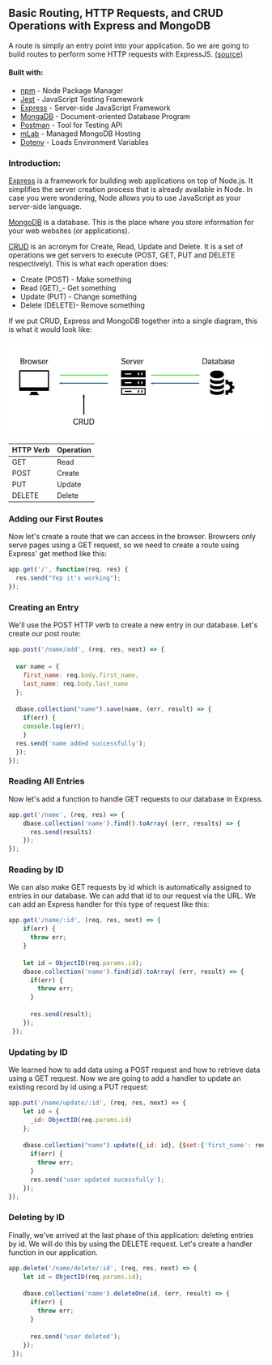 ## Basic Routing, HTTP Requests, and CRUD Operations with Express and MongoDB
A route is simply an entry point into your application. So we are going to build routes to perform some HTTP requests with ExpressJS. [(source)](https://www.javascriptjanuary.com/blog/basic-routing-http-requests-and-crud-operations-with-express-and-mongodb)

#### Built with:
* [npm](https://www.npmjs.com/) - Node Package Manager
* [Jest](https://facebook.github.io/jest/) - JavaScript Testing Framework
* [Express](https://expressjs.com/) - Server-side JavaScript Framework
* [MongaDB](https://www.mongodb.com/) - Document-oriented Database Program
* [Postman](https://www.getpostman.com/) - Tool for Testing API
* [mLab](https://mlab.com/) - Managed MongoDB Hosting
* [Dotenv](https://github.com/motdotla/dotenv) - Loads Environment Variables

### Introduction:
[Express](https://expressjs.com/) is a framework for building web applications on top of Node.js. It simplifies the server creation process that is already available in Node. In case you were wondering, Node allows you to use JavaScript as your server-side language.

[MongoDB](https://www.mongodb.com/) is a database. This is the place where you store information for your web websites (or applications).

[CRUD](https://en.wikipedia.org/wiki/Create,_read,_update_and_delete) is an acronym for Create, Read, Update and Delete. It is a set of operations we get servers to execute (POST, GET, PUT and DELETE respectively). This is what each operation does:
- Create (POST) - Make something
- Read (GET)_- Get something
- Update (PUT) - Change something
- Delete (DELETE)- Remove something

If we put CRUD, Express and MongoDB together into a single diagram, this is what it would look like:

![](./img/crud-express-mongo.png)


HTTP Verb |  Operation |
----------|------------|
GET       |  Read      |
POST      |  Create    |
PUT       |  Update    |
DELETE    |  Delete    |

### Adding our First Routes
Now let's create a route that we can access in the browser. Browsers only serve pages using a GET request, so we need to create a route using Express' get method like this:
```js
app.get('/', function(req, res) {
  res.send("Yep it's working");
});
```
### Creating an Entry
We'll use the POST HTTP verb to create a new entry in our database. Let's create our post route:
```js
app.post('/name/add', (req, res, next) => {

  var name = {
    first_name: req.body.first_name,
    last_name: req.body.last_name
  };

  dbase.collection("name").save(name, (err, result) => {
    if(err) {
    console.log(err);
    }
  res.send('name added successfully');
  });
});
```
### Reading All Entries
Now let's add a function to handle GET requests to our database in Express.
```js
app.get('/name', (req, res) => {
    dbase.collection('name').find().toArray( (err, results) => {
      res.send(results)
    });
});
```
### Reading by ID
We can also make GET requests by id which is automatically assigned to entries in our database. We can add that id to our request via the URL. We can add an Express handler for this type of request like this:
```js
app.get('/name/:id', (req, res, next) => {
    if(err) {
      throw err;
    }

    let id = ObjectID(req.params.id);
    dbase.collection('name').find(id).toArray( (err, result) => {
      if(err) {
        throw err;
      }

      res.send(result);
    });
 });
```
### Updating by ID
We learned how to add data using a POST request and how to retrieve data using a GET request. Now we are going to add a handler to update an existing record by id using a PUT request:
```js
app.put('/name/update/:id', (req, res, next) => {
    let id = {
      _id: ObjectID(req.params.id)
    };

    dbase.collection("name").update({_id: id}, {$set:{'first_name': req.body.first_name, 'last_name': req.body.last_name}}, (err, result) => {
      if(err) {
        throw err;
      }
      res.send('user updated sucessfully');
    });
});
```
### Deleting by ID
Finally, we've arrived at the last phase of this application: deleting entries by id. We will do this by using the DELETE request. Let's create a handler function in our application.
```js
app.delete('/name/delete/:id', (req, res, next) => {
    let id = ObjectID(req.params.id);

    dbase.collection('name').deleteOne(id, (err, result) => {
      if(err) {
        throw err;
      }

      res.send('user deleted');
    });
 });
```